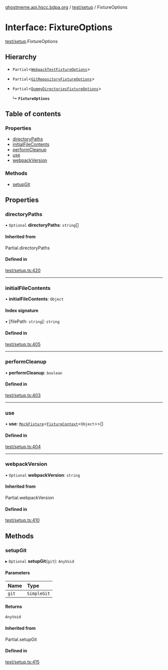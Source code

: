 [ghostmeme.api.hscc.bdpa.org](../README.md) / [test/setup](../modules/test_setup.md) / FixtureOptions

# Interface: FixtureOptions

[test/setup](../modules/test_setup.md).FixtureOptions

## Hierarchy

- `Partial`<[`WebpackTestFixtureOptions`](test_setup.WebpackTestFixtureOptions.md)\>

- `Partial`<[`GitRepositoryFixtureOptions`](test_setup.GitRepositoryFixtureOptions.md)\>

- `Partial`<[`DummyDirectoriesFixtureOptions`](test_setup.DummyDirectoriesFixtureOptions.md)\>

  ↳ **`FixtureOptions`**

## Table of contents

### Properties

- [directoryPaths](test_setup.FixtureOptions.md#directorypaths)
- [initialFileContents](test_setup.FixtureOptions.md#initialfilecontents)
- [performCleanup](test_setup.FixtureOptions.md#performcleanup)
- [use](test_setup.FixtureOptions.md#use)
- [webpackVersion](test_setup.FixtureOptions.md#webpackversion)

### Methods

- [setupGit](test_setup.FixtureOptions.md#setupgit)

## Properties

### directoryPaths

• `Optional` **directoryPaths**: `string`[]

#### Inherited from

Partial.directoryPaths

#### Defined in

[test/setup.ts:420](https://github.com/nhscc/ghostmeme.api.hscc.bdpa.org/blob/b50e614/test/setup.ts#L420)

___

### initialFileContents

• **initialFileContents**: `Object`

#### Index signature

▪ [filePath: `string`]: `string`

#### Defined in

[test/setup.ts:405](https://github.com/nhscc/ghostmeme.api.hscc.bdpa.org/blob/b50e614/test/setup.ts#L405)

___

### performCleanup

• **performCleanup**: `boolean`

#### Defined in

[test/setup.ts:403](https://github.com/nhscc/ghostmeme.api.hscc.bdpa.org/blob/b50e614/test/setup.ts#L403)

___

### use

• **use**: [`MockFixture`](test_setup.MockFixture.md)<[`FixtureContext`](test_setup.FixtureContext.md)<`Object`\>\>[]

#### Defined in

[test/setup.ts:404](https://github.com/nhscc/ghostmeme.api.hscc.bdpa.org/blob/b50e614/test/setup.ts#L404)

___

### webpackVersion

• `Optional` **webpackVersion**: `string`

#### Inherited from

Partial.webpackVersion

#### Defined in

[test/setup.ts:410](https://github.com/nhscc/ghostmeme.api.hscc.bdpa.org/blob/b50e614/test/setup.ts#L410)

## Methods

### setupGit

▸ `Optional` **setupGit**(`git`): `AnyVoid`

#### Parameters

| Name | Type |
| :------ | :------ |
| `git` | `SimpleGit` |

#### Returns

`AnyVoid`

#### Inherited from

Partial.setupGit

#### Defined in

[test/setup.ts:415](https://github.com/nhscc/ghostmeme.api.hscc.bdpa.org/blob/b50e614/test/setup.ts#L415)
